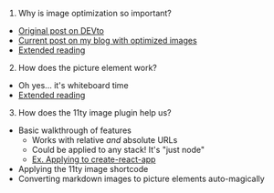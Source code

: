 1. Why is image optimization so important?
- [Original post on DEVto](https://dev.to/hack4impact/nextjs-contentful-cms-graphql-oh-my-352o)
- [Current post on my blog with optimized images](https://bholmes.dev/blog/nextjs-contentful-cms-graphql-oh-my/)
- [Extended reading](https://bholmes.dev/blog/picture-perfect-image-optimization/)

2. How does the picture element work?
- Oh yes... it's whiteboard time
- [Extended reading](https://css-tricks.com/a-guide-to-the-responsive-images-syntax-in-html/)

3. How does the 11ty image plugin help us?
- Basic walkthrough of features
  - Works with relative _and_ absolute URLs
  - Could be applied to any stack! It's "just node"
  - [Ex. Applying to create-react-app](https://codesandbox.io/s/little-tree-dmr1w?file=/generate-images.js)
- Applying the 11ty image shortcode
- Converting markdown images to picture elements auto-magically 